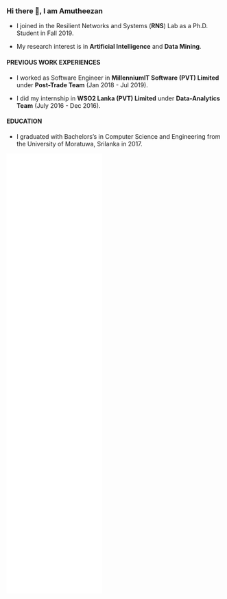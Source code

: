### Hi there 👋, I am Amutheezan

* I joined in the Resilient Networks and Systems (**RNS**) Lab as a Ph.D. Student in Fall 2019.

* My research interest is in **Artificial Intelligence** and **Data Mining**. 

#### PREVIOUS WORK EXPERIENCES

* I worked as Software Engineer in **MillenniumIT Software (PVT) Limited** under **Post-Trade Team** (Jan 2018 - Jul 2019).

* I did my internship in **WSO2 Lanka (PVT) Limited** under **Data-Analytics Team** (July 2016 - Dec 2016).

#### EDUCATION

* I graduated with Bachelors’s in Computer Science and Engineering from the University of Moratuwa, Srilanka in 2017.


![Metrics](https://github.com/Amutheezan/Amutheezan/blob/main/github-metrics.svg)


<!--
**Amutheezan/Amutheezan** is a ✨ _special_ ✨ repository because its `README.md` (this file) appears on your GitHub profile.

Here are some ideas to get you started:

- 🔭 I’m currently working on ...
- 🌱 I’m currently learning ...
- 👯 I’m looking to collaborate on ...
- 🤔 I’m looking for help with ...
- 💬 Ask me about ...
- 📫 How to reach me: ...
- 😄 Pronouns: ...
- ⚡ Fun fact: ...
-->
